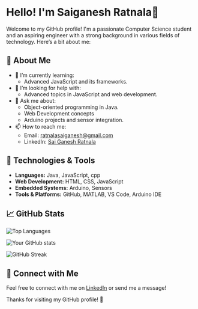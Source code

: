 # Hello! I'm Saiganesh Ratnala👋

Welcome to my GitHub profile! I'm a passionate Computer Science student and an aspiring engineer with a strong background in various fields of technology. Here’s a bit about me:

## 🚀 About Me
- 🌱 I’m currently learning:
  - Advanced JavaScript and its frameworks.
- 🤔 I’m looking for help with:
  - Advanced topics in JavaScript and web development.
- 💬 Ask me about:
  - Object-oriented programming in Java.
  - Web Development concepts
  - Arduino projects and sensor integration.
- 📫 How to reach me:
  - Email: [ratnalasaiganesh@gmail.com](mailto:ratnalasaiganesh@gmail.com)
  - LinkedIn: [Sai Ganesh Ratnala](https://www.linkedin.com/in/ratnala-saiganesh/)

## 🔧 Technologies & Tools
- **Languages:** Java, JavaScript, cpp
- **Web Development:** HTML, CSS, JavaScript
- **Embedded Systems:** Arduino, Sensors
- **Tools & Platforms:** GitHub, MATLAB, VS Code, Arduino IDE

## 📈 GitHub Stats

![Top Languages](https://github-readme-stats.vercel.app/api/top-langs/?username=saiganesh1976&layout=compact&hide_title=true&theme=white)

![Your GitHub stats](https://github-readme-stats.vercel.app/api?username=saiganesh1976&show_icons=true&hide_title=true&count_private=true&hide=prs&hide_border=true&theme=white)

![GitHub Streak](https://github-readme-streak-stats.herokuapp.com/?user=saiganesh1976&theme=white)



## 🤝 Connect with Me
Feel free to connect with me on [LinkedIn](https://www.linkedin.com/in/ratnala-saiganesh/) or send me a message!

Thanks for visiting my GitHub profile! 🚀
